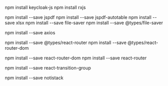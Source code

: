 npm install keycloak-js
npm install rxjs

npm install --save jspdf
npm install --save jspdf-autotable
npm install --save xlsx
npm install --save file-saver
npm install --save @types/file-saver

npm install --save axios

npm install --save @types/react-router
npm install --save @types/react-router-dom

npm install --save react-router-dom
npm install --save react-router

npm install --save react-transition-group

npm install --save notistack